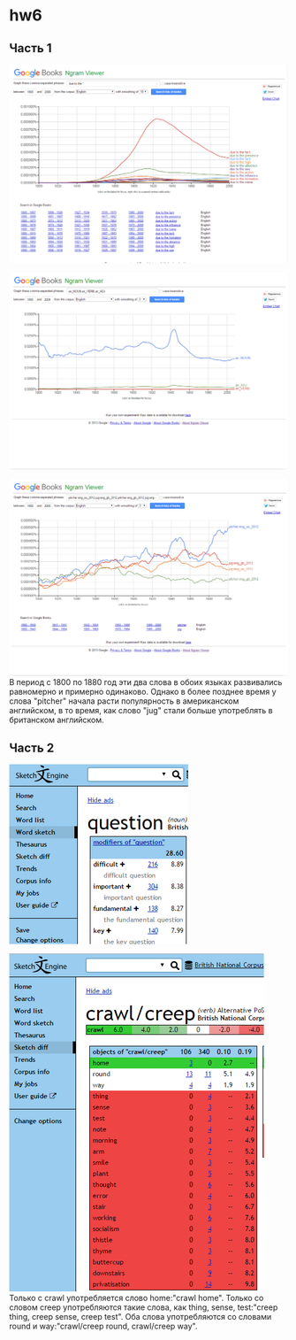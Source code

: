# hw6
## Часть 1
![](https://github.com/YuliaPv/hw6/blob/master/Task%201.PNG)

![](https://github.com/YuliaPv/hw6/blob/master/Task%202.PNG)

![](https://github.com/YuliaPv/hw6/blob/master/%D0%A1%D0%BD%D0%B8%D0%BC%D0%BE%D0%BA6.PNG) В период с 1800 по 1880 год эти два слова в обоих языках развивались равномерно и примерно одинаково. Однако в более позднее время у слова "pitcher" начала расти популярность в американском английском, в то время, как слово "jug" стали больше употреблять в британском английском.

## Часть 2
![](https://github.com/YuliaPv/hw6/blob/master/%D0%A1%D0%BD%D0%B8%D0%BC%D0%BE%D0%BA3.PNG)

![](https://github.com/YuliaPv/hw6/blob/master/%D0%A1%D0%BD%D0%B8%D0%BC%D0%BE%D0%BA5.PNG)                                             Только с crawl употребляется слово home:"crawl home". Только со словом creep употребляются такие слова, как thing, sense, test:"creep thing, creep sense, creep test". Оба слова употребляются со словами round и way:"crawl/creep round, crawl/creep way".
